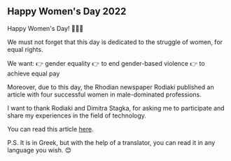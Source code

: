 ## Happy Women's Day 2022

Happy Women's Day! 🦸‍♀️💪

We must not forget that this day is dedicated to the struggle of women, for equal rights.

We want:
👉 gender equality 
👉 to end gender-based violence 
👉 to achieve equal pay

Moreover, due to this day, the Rhodian newspaper Rodiaki published an article with four successful women in male-dominated professions.

I want to thank Rodiaki and Dimitra Stagka, for asking me to participate and share my experiences in the field of technology.

You can read this article [here](https://www.rodiaki.gr/article/473147/epityxhmenes-gynaikes-se-andrika-epaggelmata).

P.S. It is in Greek, but with the help of a translator, you can read it in any language you wish. 😊